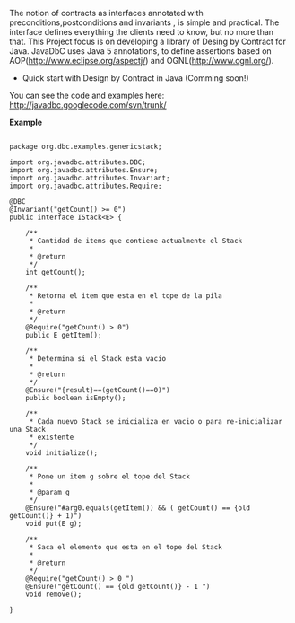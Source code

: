 The notion of contracts as interfaces annotated with preconditions,postconditions and invariants , is simple and practical. The interface defines everything the clients need to know, but no more than that. This Project focus is on developing a library of Desing by Contract for Java. JavaDbC uses Java 5 annotations, to define assertions based on AOP(http://www.eclipse.org/aspectj/) and OGNL(http://www.ognl.org/).

  * Quick start with Design by Contract in Java (Comming soon!)


You can see the code and examples here: http://javadbc.googlecode.com/svn/trunk/




**Example**

```

package org.dbc.examples.genericstack;

import org.javadbc.attributes.DBC;
import org.javadbc.attributes.Ensure;
import org.javadbc.attributes.Invariant;
import org.javadbc.attributes.Require;

@DBC
@Invariant("getCount() >= 0")
public interface IStack<E> {
	
	/**
	 * Cantidad de items que contiene actualmente el Stack
	 * 
	 * @return
	 */
	int getCount();

	/**
	 * Retorna el item que esta en el tope de la pila
	 * 
	 * @return
	 */
	@Require("getCount() > 0")
	public E getItem();

	/**
	 * Determina si el Stack esta vacio
	 * 
	 * @return
	 */
	@Ensure("{result}==(getCount()==0)")
	public boolean isEmpty();

	/**
	 * Cada nuevo Stack se inicializa en vacio o para re-inicializar una Stack
	 * existente
	 */
	void initialize();

	/**
	 * Pone un item g sobre el tope del Stack
	 * 
	 * @param g
	 */
	@Ensure("#arg0.equals(getItem()) && ( getCount() == {old getCount()} + 1)")
	void put(E g);

	/**
	 * Saca el elemento que esta en el tope del Stack
	 * 
	 * @return
	 */
	@Require("getCount() > 0 ")
	@Ensure("getCount() == {old getCount()} - 1 ")
	void remove();

}

```


